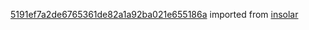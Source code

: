 [5191ef7a2de6765361de82a1a92ba021e655186a](https://github.com/insolar/insolar/commit/5191ef7a2de6765361de82a1a92ba021e655186a) imported from [insolar](https://github.com/insolar/insolar)
